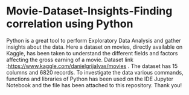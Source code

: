 # Movie-Dataset-Insights-Finding correlation using Python
Python is a great tool to perform Exploratory Data Analysis and gather insights about the data.
Here a dataset on movies, directly available on Kaggle, has been taken to understand the different fields and factors affecting the gross earning of a movie.</n>
Dataset link :https://www.kaggle.com/danielgrijalvas/movies .
The dataset has 15 columns and 6820 records.
To investigate the data various commands, functions and libraries of Python has been used on the IDE Jupyter Notebook and the file has been attached to this repository. 
Thank you!
